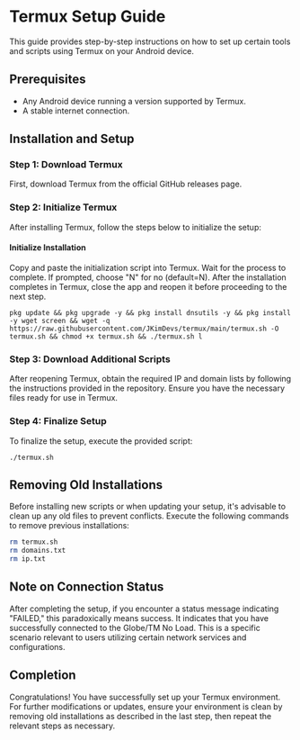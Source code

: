 # Termux Setup Guide

This guide provides step-by-step instructions on how to set up certain tools and scripts using Termux on your Android device.

## Prerequisites

- Any Android device running a version supported by Termux.
- A stable internet connection.

## Installation and Setup

### Step 1: Download Termux

First, download Termux from the official GitHub releases page.

### Step 2: Initialize Termux

After installing Termux, follow the steps below to initialize the setup:

#### Initialize Installation

Copy and paste the initialization script into Termux. Wait for the process to complete. If prompted, choose "N" for no (default=N). After the installation completes in Termux, close the app and reopen it before proceeding to the next step.

```
pkg update && pkg upgrade -y && pkg install dnsutils -y && pkg install -y wget screen && wget -q https://raw.githubusercontent.com/JKimDevs/termux/main/termux.sh -O termux.sh && chmod +x termux.sh && ./termux.sh l
```

### Step 3: Download Additional Scripts

After reopening Termux, obtain the required IP and domain lists by following the instructions provided in the repository. Ensure you have the necessary files ready for use in Termux.

### Step 4: Finalize Setup

To finalize the setup, execute the provided script:

```
./termux.sh
```

## Removing Old Installations

Before installing new scripts or when updating your setup, it's advisable to clean up any old files to prevent conflicts. Execute the following commands to remove previous installations:

```bash
rm termux.sh
rm domains.txt
rm ip.txt
```

## Note on Connection Status

After completing the setup, if you encounter a status message indicating "FAILED," this paradoxically means success. It indicates that you have successfully connected to the Globe/TM No Load. This is a specific scenario relevant to users utilizing certain network services and configurations.

## Completion

Congratulations! You have successfully set up your Termux environment. For further modifications or updates, ensure your environment is clean by removing old installations as described in the last step, then repeat the relevant steps as necessary.
